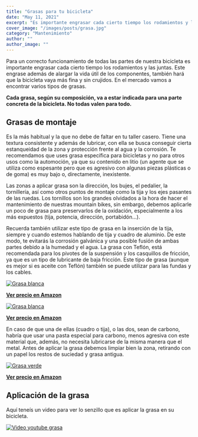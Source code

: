 ```yaml
---
title: "Grasas para tu bicicleta"
date: "May 11, 2021"
excerpt: "Es importante engrasar cada cierto tiempo los rodamientos y las juntas."
cover_image: "/images/posts/grasa.jpg"
category: "Mantenimiento"
author: ""
author_image: ""
---
```


Para un correcto funcionamiento de todas las partes de nuestra bicicleta es importante engrasar cada cierto tiempo los rodamientos y las juntas. Este engrase además de alargar la vida útil de los componentes, también hará que la bicicleta vaya más fina y sin crujidos. En el mercado vamos a encontrar varios tipos de grasas.

**Cada grasa, según su composición, va a estar indicada para una parte concreta de la bicicleta. No todas valen para todo.**

## Grasas de montaje

Es la más habitual y la que no debe de faltar en tu taller casero. Tiene una textura consistente y además de lubricar, con ella se busca conseguir cierta estanqueidad de la zona y protección frente al agua y la corrosión. Te recomendamos que uses grasa específica para bicicletas y no para otros usos como la automoción, ya que su contenido en litio (un agente que se utiliza como espesante pero que es agresivo con algunas piezas plásticas o de goma) es muy bajo o, directamente, inexistente.

Las zonas a aplicar grasa son la dirección, los bujes, el pedalier, la tornillería, así como otros puntos de montaje como la tija y los ejes pasantes de las ruedas. Los tornillos son los grandes olvidados a la hora de hacer el mantenimiento de nuestras mountain bikes, sin embargo, debemos aplicarle un poco de grasa para preservarlos de la oxidación, especialmente a los más expuestos (tija, potencia, dirección, portabidón…).

Recuerda también utilizar este tipo de grasa en la inserción de la tija, siempre y cuando estemos hablando de tija y cuadro de aluminio. De este modo, te evitarás la corrosión galvánica y una posible fusión de ambas partes debido a la humedad y el agua. La grasa con Teflón, está recomendada para los pivotes de la suspensión y los casquillos de fricción, ya que es un tipo de lubricante de baja fricción. Este tipo de grasa (aunque es mejor si es aceite con Teflón) también se puede utilizar para las fundas y los cables.

[![Grasa blanca](/images/posts/content/post-grasa/grasa-blanca.jpg)](https://www.amazon.es/Massi-Grasa-Profesional-Ptfe-Blanca/dp/B00JT3W6WY?__mk_es_ES=%C3%85M%C3%85%C5%BD%C3%95%C3%91&crid=TUNW9XZI8PWG&dchild=1&keywords=grasa+mtb+teflon&qid=1628674564&sprefix=grasa+mtb%2Caps%2C197&sr=8-4&linkCode=ll1&tag=devser-21&linkId=3c02c91f25c742bda084a7ac3df0a5fa&language=es_ES&ref_=as_li_ss_tl "Grasa blanca")

**[Ver precio en Amazon](https://www.amazon.es/Massi-Grasa-Profesional-Ptfe-Blanca/dp/B00JT3W6WY?__mk_es_ES=%C3%85M%C3%85%C5%BD%C3%95%C3%91&crid=TUNW9XZI8PWG&dchild=1&keywords=grasa+mtb+teflon&qid=1628674564&sprefix=grasa+mtb%2Caps%2C197&sr=8-4&linkCode=ll1&tag=devser-21&linkId=3c02c91f25c742bda084a7ac3df0a5fa&language=es_ES&ref_=as_li_ss_tl)**

[![Grasa blanca](/images/posts/content/post-grasa/grasa-montaje.jpg)](https://www.amazon.es/Bompar-GRA111-Grasa-especial-montaje/dp/B00DYT4OEC?__mk_es_ES=%C3%85M%C3%85%C5%BD%C3%95%C3%91&dchild=1&keywords=Grasa+de+montaje&qid=1628760894&sr=8-5&linkCode=ll1&tag=devser-21&linkId=28ec992d1f5c326df554afa170ebb334&language=es_ES&ref_=as_li_ss_tl "Grasa montaje")

**[Ver precio en Amazon](https://www.amazon.es/Bompar-GRA111-Grasa-especial-montaje/dp/B00DYT4OEC?__mk_es_ES=%C3%85M%C3%85%C5%BD%C3%95%C3%91&dchild=1&keywords=Grasa+de+montaje&qid=1628760894&sr=8-5&linkCode=ll1&tag=devser-21&linkId=28ec992d1f5c326df554afa170ebb334&language=es_ES&ref_=as_li_ss_tl)**

En caso de que una de ellas (cuadro o tija), o las dos, sean de carbono, habría que usar una pasta especial para carbono, menos agresiva con este material que, además, no necesita lubricarse de la misma manera que el metal. Antes de aplicar la grasa debemos limpiar bien la zona, retirando con un papel los restos de suciedad y grasa antigua.

[![Grasa verde](/images/posts/content/post-grasa/grasa-verde.jpg)](https://www.amazon.es/MIGOU-BCN-montaje-bicicleta-GRAFENO/dp/B09773BS8L?__mk_es_ES=%C3%85M%C3%85%C5%BD%C3%95%C3%91&dchild=1&keywords=grasa+mtb&qid=1628674260&sr=8-6&linkCode=ll1&tag=devser-21&linkId=76ed68d1f1486d26b24177a64a9b9702&language=es_ES&ref_=as_li_ss_tl "Grasa verde")

**[Ver precio en Amazon](https://www.amazon.es/MIGOU-BCN-montaje-bicicleta-GRAFENO/dp/B09773BS8L?__mk_es_ES=%C3%85M%C3%85%C5%BD%C3%95%C3%91&dchild=1&keywords=grasa+mtb&qid=1628674260&sr=8-6&linkCode=ll1&tag=devser-21&linkId=76ed68d1f1486d26b24177a64a9b9702&language=es_ES&ref_=as_li_ss_tl)**

## Aplicación de la grasa

Aquí teneís un video para ver lo senzillo que es aplicar la grasa en su bicicleta.

[![Video youtube grasa](/images/posts/content/post-grasa/mantenimineto-grasa.jpg)](http://www.youtube.com/watch?v=D02jjoUdLN0 "Video youtube grasa")
